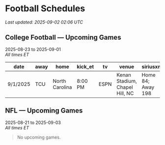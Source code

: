 # Football Schedules

_Last updated: 2025-09-02 02:06 UTC_

## College Football — Upcoming Games
2025-08-23 to 2025-09-01  
_All times ET_  

| date | away | home | kick_et | tv | venue | siriusxm | espnbet_spread | espnbet_total |
| --- | --- | --- | --- | --- | --- | --- | --- | --- |
| 9/1/2025 | TCU | North Carolina | 8:00 PM | ESPN | Kenan Stadium, Chapel Hill, NC | Home 84; Away 198 |  |  |

## NFL — Upcoming Games
2025-08-21 to 2025-09-03  
_All times ET_  

> No upcoming games.
